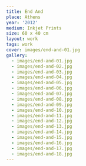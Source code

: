 ```yaml
---
title: End And
place: Athens
year: '2012'
medium: Inkjet Prints
size: 60 x 40 cm
layout: work
tags: work
cover: images/end-and-01.jpg
gallery:
  - images/end-and-01.jpg
  - images/end-and-02.jpg
  - images/end-and-03.jpg
  - images/end-and-04.jpg
  - images/end-and-05.jpg
  - images/end-and-06.jpg
  - images/end-and-07.jpg
  - images/end-and-08.jpg
  - images/end-and-09.jpg
  - images/end-and-10.jpg
  - images/end-and-11.jpg
  - images/end-and-12.jpg
  - images/end-and-13.jpg
  - images/end-and-14.jpg
  - images/end-and-15.jpg
  - images/end-and-16.jpg
  - images/end-and-17.jpg
  - images/end-and-18.jpg
---
```

